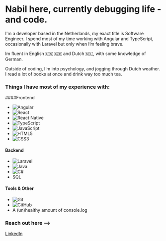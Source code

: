 # Nabil here, currently debugging life - and code.

I'm a developer based in the Netherlands, my exact title is Software Engineer. I spend most of my time working with Angular and TypeScript, occasionally with Laravel but only when I’m feeling brave.

Im fluent in English 🇺🇸 🇬🇧 and Dutch 🇳🇱, with some knowledge of German.

Outside of coding, I’m into psychology, and jogging through Dutch weather. I read a lot of books at once and drink way too much tea.

### Things I have most of my experience with:
####Frontend
- ![Angular](https://img.shields.io/badge/Angular-DD0031?style=for-the-badge&logo=angular&logoColor=white)
- ![React](https://img.shields.io/badge/React-61DAFB?style=for-the-badge&logo=react&logoColor=black)
- ![React Native](https://img.shields.io/badge/React%20Native-61DAFB?style=for-the-badge&logo=react&logoColor=black)
- ![TypeScript](https://img.shields.io/badge/TypeScript-007ACC?style=for-the-badge&logo=typescript&logoColor=white)
- ![JavaScript](https://img.shields.io/badge/JavaScript-F7DF1E?style=for-the-badge&logo=javascript&logoColor=black)
- ![HTML5](https://img.shields.io/badge/HTML5-E34F26?style=for-the-badge&logo=html5&logoColor=white)
- ![CSS3](https://img.shields.io/badge/CSS3-1572B6?style=for-the-badge&logo=css3&logoColor=white)
#### Backend
- ![Laravel](https://img.shields.io/badge/Laravel-F72C1F?style=for-the-badge&logo=laravel&logoColor=white)
- ![Java](https://img.shields.io/badge/Java-007396?style=for-the-badge&logo=java&logoColor=white)
- ![C#](https://img.shields.io/badge/C%23-239120?style=for-the-badge&logo=c-sharp&logoColor=white)
- SQL

#### Tools & Other
- ![Git](https://img.shields.io/badge/Git-F05032?style=for-the-badge&logo=git&logoColor=white)
- ![GitHub](https://img.shields.io/badge/GitHub-181717?style=for-the-badge&logo=github&logoColor=white)
- A (un)healthy amount of console.log

### Reach out here -->
[LinkedIn](https://linkedin.com/in/nabilnaou)
